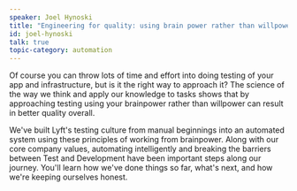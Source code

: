 ```yaml
---
speaker: Joel Hynoski
title: "Engineering for quality: using brain power rather than willpower"
id: joel-hynoski
talk: true
topic-category: automation
---
```

Of course you can throw lots of time and effort into doing testing of your app and infrastructure, but is it the right way to approach it? The science of the way we think and apply our knowledge to tasks shows that by approaching testing using your brainpower rather than willpower can result in better quality overall.

We've built Lyft's testing culture from manual beginnings into an automated system using these principles of working from brainpower. Along with our core company values, automating intelligently and breaking the barriers between Test and Development have been important steps along our journey. You'll learn how we've done things so far, what's next, and how we're keeping ourselves honest. 

